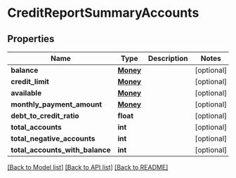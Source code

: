 # CreditReportSummaryAccounts

## Properties
Name | Type | Description | Notes
------------ | ------------- | ------------- | -------------
**balance** | [**Money**](Money.md) |  | [optional] 
**credit_limit** | [**Money**](Money.md) |  | [optional] 
**available** | [**Money**](Money.md) |  | [optional] 
**monthly_payment_amount** | [**Money**](Money.md) |  | [optional] 
**debt_to_credit_ratio** | **float** |  | [optional] 
**total_accounts** | **int** |  | [optional] 
**total_negative_accounts** | **int** |  | [optional] 
**total_accounts_with_balance** | **int** |  | [optional] 

[[Back to Model list]](../README.md#documentation-for-models) [[Back to API list]](../README.md#documentation-for-api-endpoints) [[Back to README]](../README.md)


